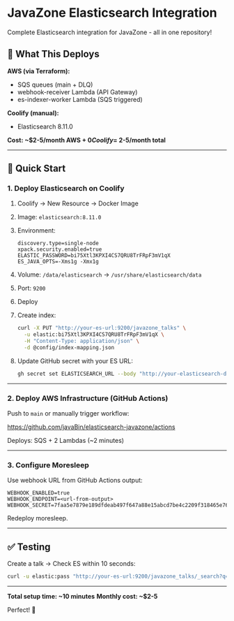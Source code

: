 # JavaZone Elasticsearch Integration

Complete Elasticsearch integration for JavaZone - all in one repository!

## 🎯 What This Deploys

**AWS (via Terraform):**
- SQS queues (main + DLQ)
- webhook-receiver Lambda (API Gateway)
- es-indexer-worker Lambda (SQS triggered)

**Coolify (manual):**
- Elasticsearch 8.11.0

**Cost: ~$2-5/month AWS + $0 Coolify = ~$2-5/month total**

---

## 🚀 Quick Start

### 1. Deploy Elasticsearch on Coolify

1. Coolify → New Resource → Docker Image
2. Image: `elasticsearch:8.11.0`
3. Environment:
   ```
   discovery.type=single-node
   xpack.security.enabled=true
   ELASTIC_PASSWORD=bi75Xtl3KPXI4CS7QRU8TrFRpF3mV1qX
   ES_JAVA_OPTS=-Xms1g -Xmx1g
   ```
4. Volume: `/data/elasticsearch` → `/usr/share/elasticsearch/data`
5. Port: `9200`
6. Deploy

7. Create index:
   ```bash
   curl -X PUT "http://your-es-url:9200/javazone_talks" \
     -u elastic:bi75Xtl3KPXI4CS7QRU8TrFRpF3mV1qX \
     -H "Content-Type: application/json" \
     -d @config/index-mapping.json
   ```

8. Update GitHub secret with your ES URL:
   ```bash
   gh secret set ELASTICSEARCH_URL --body "http://your-elasticsearch-domain:9200"
   ```

---

### 2. Deploy AWS Infrastructure (GitHub Actions)

Push to `main` or manually trigger workflow:

https://github.com/javaBin/elasticsearch-javazone/actions

Deploys: SQS + 2 Lambdas (~2 minutes)

---

### 3. Configure Moresleep

Use webhook URL from GitHub Actions output:

```properties
WEBHOOK_ENABLED=true
WEBHOOK_ENDPOINT=<url-from-output>
WEBHOOK_SECRET=7faa5e7879e189dfdeab497f647a88e15abcd7be4c2209f318465e764547d258
```

Redeploy moresleep.

---

## ✅ Testing

Create a talk → Check ES within 10 seconds:
```bash
curl -u elastic:pass "http://your-es-url:9200/javazone_talks/_search?q=test"
```

---

**Total setup time: ~10 minutes**
**Monthly cost: ~$2-5**

Perfect! 🎉
